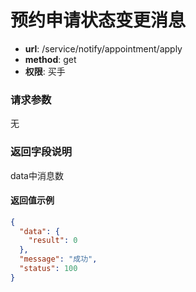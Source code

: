 预约申请状态变更消息
=======

- **url**: /service/notify/appointment/apply
- **method**: get
- **权限**: 买手

### 请求参数

无

### 返回字段说明

data中消息数

#### 返回值示例

```json
{
  "data": {
    "result": 0
  },
  "message": "成功",
  "status": 100
}
```